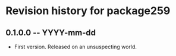 # Revision history for package259

## 0.1.0.0 -- YYYY-mm-dd

* First version. Released on an unsuspecting world.
